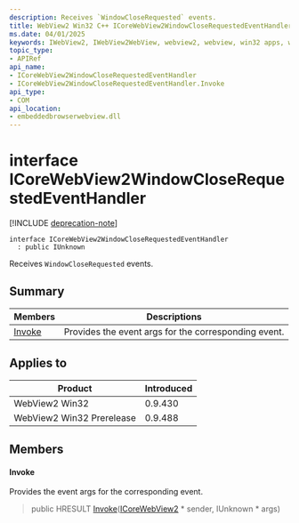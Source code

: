 ```yaml
---
description: Receives `WindowCloseRequested` events.
title: WebView2 Win32 C++ ICoreWebView2WindowCloseRequestedEventHandler
ms.date: 04/01/2025
keywords: IWebView2, IWebView2WebView, webview2, webview, win32 apps, win32, edge, ICoreWebView2, ICoreWebView2Controller, browser control, edge html, ICoreWebView2WindowCloseRequestedEventHandler
topic_type: 
- APIRef
api_name:
- ICoreWebView2WindowCloseRequestedEventHandler
- ICoreWebView2WindowCloseRequestedEventHandler.Invoke
api_type:
- COM
api_location:
- embeddedbrowserwebview.dll
---
```


# interface ICoreWebView2WindowCloseRequestedEventHandler

[!INCLUDE [deprecation-note](../includes/deprecation-note.md)]

```
interface ICoreWebView2WindowCloseRequestedEventHandler
  : public IUnknown
```

Receives `WindowCloseRequested` events.

## Summary

 Members                        | Descriptions
--------------------------------|---------------------------------------------
[Invoke](#invoke) | Provides the event args for the corresponding event.

## Applies to

Product                         | Introduced
--------------------------------|---------------------------------------------
WebView2 Win32            |    0.9.430
WebView2 Win32 Prerelease |    0.9.488

## Members

#### Invoke

Provides the event args for the corresponding event.

> public HRESULT [Invoke](#invoke)([ICoreWebView2](icorewebview2.md#icorewebview2) * sender, IUnknown * args)

